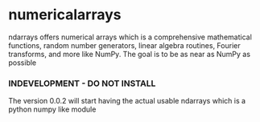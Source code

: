 # numericalarrays
ndarrays offers numerical arrays which is a comprehensive mathematical functions, random number generators, linear algebra routines, Fourier transforms, and more like NumPy. The goal is to be as near as NumPy as possible


### INDEVELOPMENT - DO NOT INSTALL

The version 0.0.2 will start having the actual usable ndarrays which is a python numpy like module



